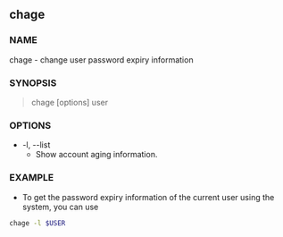 ## chage

### NAME
chage - change user password expiry information

### SYNOPSIS

> chage [options] user

### OPTIONS

* -l, --list
  * Show account aging information.
  
### EXAMPLE

- To get the password expiry information of the current user using the system, you can use

```bash
chage -l $USER
```